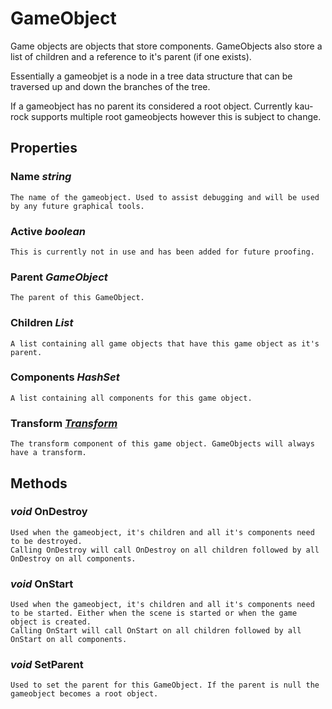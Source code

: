 # GameObject

Game objects are objects that store components. GameObjects also store a list of children and a reference to it's parent (if one exists).

Essentially a gameobjet is a node in a tree data structure that can be traversed up and down the branches of the tree.

If a gameobject has no parent its considered a root object. Currently kau-rock supports multiple root gameobjects however this is subject to change.

## Properties

### Name *string*
    The name of the gameobject. Used to assist debugging and will be used by any future graphical tools.

### Active *boolean*
    This is currently not in use and has been added for future proofing.

### Parent *GameObject*
    The parent of this GameObject.

### Children *List<GameObject>*
    A list containing all game objects that have this game object as it's parent.

### Components *HashSet<Component>*
    A list containing all components for this game object.

### Transform *[Transform](components/transform.md)*
    The transform component of this game object. GameObjects will always have a transform.


## Methods

### *void* OnDestroy
    Used when the gameobject, it's children and all it's components need to be destroyed.
    Calling OnDestroy will call OnDestroy on all children followed by all OnDestroy on all components.

### *void* OnStart
    Used when the gameobject, it's children and all it's components need to be started. Either when the scene is started or when the game object is created.
    Calling OnStart will call OnStart on all children followed by all OnStart on all components.

### *void* SetParent
    Used to set the parent for this GameObject. If the parent is null the gameobject becomes a root object.